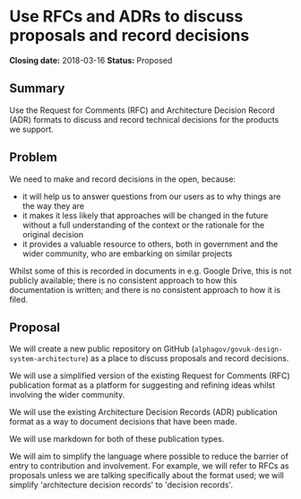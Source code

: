 # Use RFCs and ADRs to discuss proposals and record decisions

**Closing date:** 2018-03-16
**Status:** Proposed

## Summary

Use the Request for Comments (RFC) and Architecture Decision Record (ADR)
formats to discuss and record technical decisions for the products we support.

## Problem

We need to make and record decisions in the open, because:

- it will help us to answer questions from our users as to why things are the
  way they are
- it makes it less likely that approaches will be changed in the future without
  a full understanding of the context or the rationale for the original decision
- it provides a valuable resource to others, both in government and the wider
  community, who are embarking on similar projects

Whilst some of this is recorded in documents in e.g. Google Drive, this is
not publicly available; there is no consistent approach to how this
documentation is written; and there is no consistent approach to how it is
filed.

## Proposal

We will create a new public repository on GitHub
(`alphagov/govuk-design-system-architecture`) as a place to discuss proposals
and record decisions.

We will use a simplified version of the existing Request for Comments (RFC)
publication format as a platform for suggesting and refining ideas whilst
involving the wider community.

We will use the existing Architecture Decision Records (ADR) publication format
as a way to document decisions that have been made.

We will use markdown for both of these publication types.

We will aim to simplify the language where possible to reduce the barrier of
entry to contribution and involvement. For example, we will refer to RFCs as
proposals unless we are talking specifically about the format used; we will
simplify 'architecture decision records' to 'decision records'.
